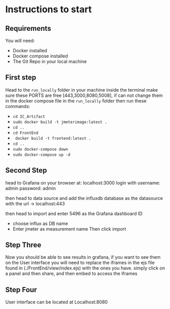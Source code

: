 # Instructions to start 

## Requirements
You will need: 
 - Docker installed
 - Docker compose installed 
 - The Git Repo in your local machine

## First step
Head to the `run_locally` folder in your machine inside the terminal 
make sure these PORTS are free [443,3000,8080,5008], if can not change them in the docker compose file in the `run_locally` folder
then run these commands:
 - `cd IC_Artifact`            
 - `sudo docker build -t jmeterimage:latest .`
 - `cd ..`
 - `cd FrontEnd`
 - ` docker build -t frontend:latest .`
 - `cd .. `           
 - `sudo docker-compose down`
 - `sudo docker-compose up -d`

## Second Step
head to Grafana on your browser at: 
localhost:3000
login with
username: admin
password: admin 

then head to data source and add the influxdb database as the datasource with 
the url -> localhost:443

then head to import and enter 5496 as the Grafana dashboard ID 
- choose influx as DB name 
- Enter jmeter as measurement name 
Then click import 

## Step Three
Now you should be able to see results in grafana, if you want to see them on the User interface you will need to replace the 
iframes in the ejs file found in (./FrontEnd/view/index.ejs) with the ones you have. simply click on a panel and then share, 
and then embed to access the iframes 

## Step Four
User interface can be located at Localhost:8080
